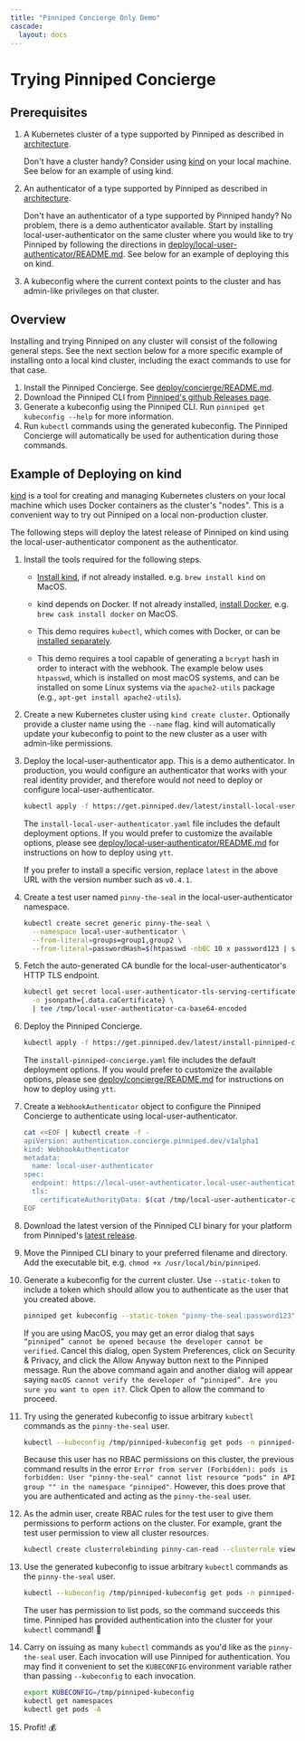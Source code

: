 ```yaml
---
title: "Pinniped Concierge Only Demo"
cascade:
  layout: docs
---
```


# Trying Pinniped Concierge

## Prerequisites

1. A Kubernetes cluster of a type supported by Pinniped as described in [architecture](/docs/architecture).

   Don't have a cluster handy? Consider using [kind](https://kind.sigs.k8s.io/) on your local machine.
   See below for an example of using kind.

1. An authenticator of a type supported by Pinniped as described in [architecture](/docs/architecture).

   Don't have an authenticator of a type supported by Pinniped handy? No problem, there is a demo authenticator
   available. Start by installing local-user-authenticator on the same cluster where you would like to try Pinniped
   by following the directions in [deploy/local-user-authenticator/README.md](https://github.com/vmware-tanzu/pinniped/blob/main/deploy/local-user-authenticator/README.md).
   See below for an example of deploying this on kind.

1. A kubeconfig where the current context points to the cluster and has admin-like
   privileges on that cluster.

## Overview

Installing and trying Pinniped on any cluster will consist of the following general steps. See the next section below
for a more specific example of installing onto a local kind cluster, including the exact commands to use for that case.

1. Install the Pinniped Concierge. See [deploy/concierge/README.md](https://github.com/vmware-tanzu/pinniped/blob/main/deploy/concierge/README.md).
1. Download the Pinniped CLI from [Pinniped's github Releases page](https://github.com/vmware-tanzu/pinniped/releases/latest).
1. Generate a kubeconfig using the Pinniped CLI. Run `pinniped get kubeconfig --help` for more information.
1. Run `kubectl` commands using the generated kubeconfig. The Pinniped Concierge will automatically be used for authentication during those commands.

## Example of Deploying on kind

[kind](https://kind.sigs.k8s.io) is a tool for creating and managing Kubernetes clusters on your local machine
which uses Docker containers as the cluster's "nodes". This is a convenient way to try out Pinniped on a local
non-production cluster.

The following steps will deploy the latest release of Pinniped on kind using the local-user-authenticator component
as the authenticator.

1. Install the tools required for the following steps.

   -  [Install kind](https://kind.sigs.k8s.io/docs/user/quick-start/), if not already installed. e.g. `brew install kind` on MacOS.

   - kind depends on Docker. If not already installed, [install Docker](https://docs.docker.com/get-docker/), e.g. `brew cask install docker` on MacOS.

   - This demo requires `kubectl`, which comes with Docker, or can be [installed separately](https://kubernetes.io/docs/tasks/tools/install-kubectl/).

   - This demo requires a tool capable of generating a `bcrypt` hash in order to interact with
     the webhook. The example below uses `htpasswd`, which is installed on most macOS systems, and can be
     installed on some Linux systems via the `apache2-utils` package (e.g., `apt-get install
     apache2-utils`).

1. Create a new Kubernetes cluster using `kind create cluster`. Optionally provide a cluster name using the `--name` flag.
   kind will automatically update your kubeconfig to point to the new cluster as a user with admin-like permissions.

1. Deploy the local-user-authenticator app. This is a demo authenticator. In production, you would configure
   an authenticator that works with your real identity provider, and therefore would not need to deploy or configure local-user-authenticator.

    ```bash
    kubectl apply -f https://get.pinniped.dev/latest/install-local-user-authenticator.yaml
    ```

   The `install-local-user-authenticator.yaml` file includes the default deployment options.
   If you would prefer to customize the available options, please
   see [deploy/local-user-authenticator/README.md](https://github.com/vmware-tanzu/pinniped/blob/main/deploy/local-user-authenticator/README.md)
   for instructions on how to deploy using `ytt`.

   If you prefer to install a specific version, replace `latest` in the above URL with the version number such as `v0.4.1`.

1. Create a test user named `pinny-the-seal` in the local-user-authenticator namespace.

   ```bash
   kubectl create secret generic pinny-the-seal \
     --namespace local-user-authenticator \
     --from-literal=groups=group1,group2 \
     --from-literal=passwordHash=$(htpasswd -nbBC 10 x password123 | sed -e "s/^x://")
   ```

1. Fetch the auto-generated CA bundle for the local-user-authenticator's HTTP TLS endpoint.

   ```bash
   kubectl get secret local-user-authenticator-tls-serving-certificate --namespace local-user-authenticator \
     -o jsonpath={.data.caCertificate} \
     | tee /tmp/local-user-authenticator-ca-base64-encoded
   ```

1. Deploy the Pinniped Concierge.

   ```bash
   kubectl apply -f https://get.pinniped.dev/latest/install-pinniped-concierge.yaml
   ```

   The `install-pinniped-concierge.yaml` file includes the default deployment options.
   If you would prefer to customize the available options, please see [deploy/concierge/README.md](https://github.com/vmware-tanzu/pinniped/blob/main/deploy/concierge/README.md)
   for instructions on how to deploy using `ytt`.

1. Create a `WebhookAuthenticator` object to configure the Pinniped Concierge to authenticate using local-user-authenticator.

    ```bash
    cat <<EOF | kubectl create -f -
    apiVersion: authentication.concierge.pinniped.dev/v1alpha1
    kind: WebhookAuthenticator
    metadata:
      name: local-user-authenticator
    spec:
      endpoint: https://local-user-authenticator.local-user-authenticator.svc/authenticate
      tls:
        certificateAuthorityData: $(cat /tmp/local-user-authenticator-ca-base64-encoded)
    EOF
    ```

1. Download the latest version of the Pinniped CLI binary for your platform
   from Pinniped's [latest release](https://github.com/vmware-tanzu/pinniped/releases/latest).

1. Move the Pinniped CLI binary to your preferred filename and directory. Add the executable bit,
   e.g. `chmod +x /usr/local/bin/pinniped`.

1. Generate a kubeconfig for the current cluster. Use `--static-token` to include a token which should
   allow you to authenticate as the user that you created above.

   ```bash
   pinniped get kubeconfig --static-token "pinny-the-seal:password123" --concierge-authenticator-type webhook --concierge-authenticator-name local-user-authenticator > /tmp/pinniped-kubeconfig
   ```

   If you are using MacOS, you may get an error dialog that says
   `“pinniped” cannot be opened because the developer cannot be verified`. Cancel this dialog, open System Preferences,
   click on Security & Privacy, and click the Allow Anyway button next to the Pinniped message.
   Run the above command again and another dialog will appear saying
   `macOS cannot verify the developer of “pinniped”. Are you sure you want to open it?`.
   Click Open to allow the command to proceed.

1. Try using the generated kubeconfig to issue arbitrary `kubectl` commands as
   the `pinny-the-seal` user.

   ```bash
   kubectl --kubeconfig /tmp/pinniped-kubeconfig get pods -n pinniped-concierge
   ```

   Because this user has no RBAC permissions on this cluster, the previous command
   results in the error `Error from server (Forbidden): pods is forbidden: User "pinny-the-seal" cannot list resource "pods" in API group "" in the namespace "pinniped"`.
   However, this does prove that you are authenticated and acting as the `pinny-the-seal` user.

1. As the admin user, create RBAC rules for the test user to give them permissions to perform actions on the cluster.
   For example, grant the test user permission to view all cluster resources.

   ```bash
   kubectl create clusterrolebinding pinny-can-read --clusterrole view --user pinny-the-seal
   ```

1. Use the generated kubeconfig to issue arbitrary `kubectl` commands as the `pinny-the-seal` user.

   ```bash
   kubectl --kubeconfig /tmp/pinniped-kubeconfig get pods -n pinniped-concierge
   ```

   The user has permission to list pods, so the command succeeds this time.
   Pinniped has provided authentication into the cluster for your `kubectl` command! 🎉

1. Carry on issuing as many `kubectl` commands as you'd like as the `pinny-the-seal` user.
   Each invocation will use Pinniped for authentication.
   You may find it convenient to set the `KUBECONFIG` environment variable rather than passing `--kubeconfig` to each invocation.

   ```bash
   export KUBECONFIG=/tmp/pinniped-kubeconfig
   kubectl get namespaces
   kubectl get pods -A
   ```

1. Profit! 💰
